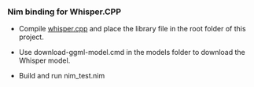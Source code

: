 ### Nim binding for Whisper.CPP

 * Compile [whisper.cpp](https://github.com/ggerganov/whisper.cpp) and place the library file in the root folder of this project. 

 * Use download-ggml-model.cmd in the models folder to download the Whisper model.

 * Build and run nim_test.nim